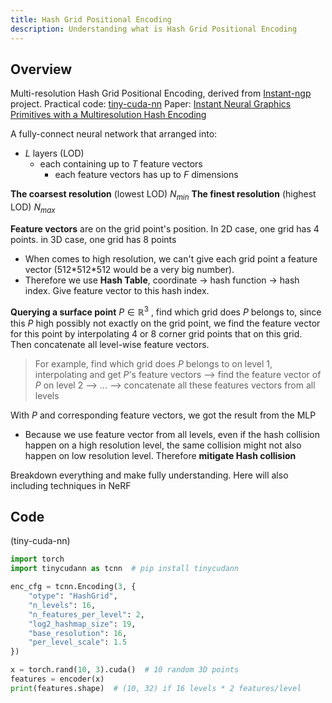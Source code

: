 ```yaml
---
title: Hash Grid Positional Encoding
description: Understanding what is Hash Grid Positional Encoding
---
```


## Overview

Multi-resolution Hash Grid Positional Encoding, derived from [Instant-ngp](https://github.com/NVlabs/instant-ngp) project. 
Practical code: [tiny-cuda-nn](https://github.com/NVlabs/tiny-cuda-nn)
Paper: [Instant Neural Graphics Primitives with a Multiresolution Hash Encoding](https://nvlabs.github.io/instant-ngp/assets/mueller2022instant.pdf)


A fully-connect neural network that arranged into:
* $L$ layers (LOD)
	* each containing up to $T$ feature vectors
		* each feature vectors has up to $F$ dimensions

**The coarsest resolution** (lowest LOD) $N_{min}$
**The finest resolution** (highest LOD) $N_{max}$

**Feature vectors** are on the grid point's position. In 2D case, one grid has 4 points. in 3D case, one grid has 8 points
* When comes to high resolution, we can't give each grid point a feature vector (512\*512\*512 would be a very big number). 
* Therefore we use **Hash Table**, coordinate -> hash function -> hash index. Give feature vector to this hash index.


**Querying a surface point** $P \in \mathbb{R}^3$ , find which grid does $P$ belongs to, since this $P$ high possibly not exactly on the grid point, we find the feature vector for this point by interpolating 4 or 8 corner grid points that on this grid.
Then concatenate all level-wise feature vectors. 
> For example, find which grid does $P$ belongs to on level 1, interpolating and get $P$'s feature vectors --> find the feature vector of $P$ on level 2 --> ... --> concatenate all these features vectors from all levels

With $P$ and corresponding feature vectors, we got the result from the MLP
* Because we use feature vector from all levels, even if the hash collision happen on a high resolution level, the same collision might not also happen on low resolution level. Therefore **mitigate Hash collision**






Breakdown everything and make fully understanding. Here will also including techniques in NeRF


## Code

(tiny-cuda-nn)
```python
import torch
import tinycudann as tcnn  # pip install tinycudann

enc_cfg = tcnn.Encoding(3, {
    "otype": "HashGrid",
    "n_levels": 16,
    "n_features_per_level": 2,
    "log2_hashmap_size": 19,
    "base_resolution": 16,
    "per_level_scale": 1.5
})

x = torch.rand(10, 3).cuda()  # 10 random 3D points
features = encoder(x)
print(features.shape)  # (10, 32) if 16 levels * 2 features/level
```


